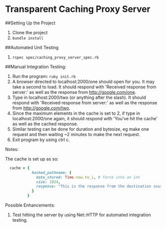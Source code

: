 # Transparent Caching Proxy Server

##Setting Up the Project

1. Clone the project
2. ```bundle install```

##Automated Unit Testing
1. ```rspec spec/caching_proxy_server_spec.rb```

##Manual Integration Testing:

1. Run the program: ```ruby init.rb```
2. A browser directed to localhost:2000/one should open for you. It may take a second to load. It should respond with 'Received response from server:' as well as the response from http://google.com/one.
3. Type in localhost:2000/two (or anything after the slash). It should respond with 'Received response from server:' as well as the response from http://google.com/two.
4. Since the maximum elements in the cache is set to 2, if type in localhost:2000/one again, it should respond with 'You've hit the cache' as well as the cached response.
5. Similar testing can be done for duration and bytesize, eg make one request and then waiting ~2 minutes to make the next request.
6. Exit program by using ctrl c.

Notes:

The cache is set up as so:

```ruby
  cache = {
            hashed_pathname: {
              date_stored: Time.now.to_i, # force into an int
              size: 1024,
              response: "This is the response from the destination source."
            }
          }
```

Possible Enhancements:
1. Test hitting the server by using Net::HTTP for automated integration testing.
